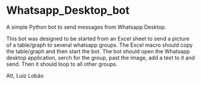 # Whatsapp_Desktop_bot
A simple Python bot to send messages from Whatsapp Desktop.

This bot was designed to be started from an Excel sheet to send a picture of a table/graph to several whatsapp groups.
The Excel macro should copy the table/graph and then start the bot.
The bot should open the Whatsapp desktop application, serch for the group, past the image, add a text to it and send. Then it should loop to all other groups.

Att,
Luiz Lobão
